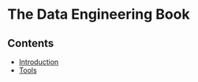 # The Data Engineering Book

## Contents

* [Introduction](sections/introduction.md)
* [Tools](sections/tools.md)